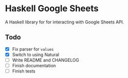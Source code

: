 # Haskell Google Sheets

A Haskell library for for interacting with Google Sheets API.

## Todo

- [x] Fix parser for `values`
- [x] Switch to using Natural
- [ ] Write README and CHANGELOG
- [ ] Finish documentation
- [ ] Finish tests
